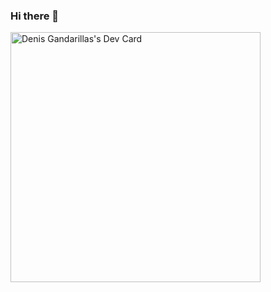 ### Hi there 👋

<!--
**denisgandel/denisgandel** is a ✨ _special_ ✨ repository because its `README.md` (this file) appears on your GitHub profile.

Here are some ideas to get you started:

- 🔭 I’m currently working on ...
- 🌱 I’m currently learning ...
- 👯 I’m looking to collaborate on ...
- 🤔 I’m looking for help with ...
- 💬 Ask me about ...
- 📫 How to reach me: ...
- 😄 Pronouns: ...
- ⚡ Fun fact: ...
-->
<a href="https://app.daily.dev/denis_gandel"><img src="https://api.daily.dev/devcards/37b66df9c9384e879783465462732303.png?r=a11" width="400" alt="Denis Gandarillas's Dev Card"/></a>
